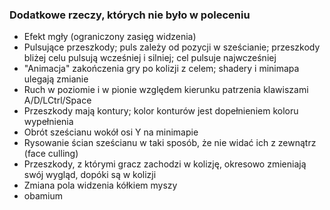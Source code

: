 ### Dodatkowe rzeczy, których nie było w poleceniu
 * Efekt mgły (ograniczony zasięg widzenia)
 * Pulsujące przeszkody; puls zależy od pozycji w sześcianie; przeszkody bliżej celu pulsują wcześniej i silniej; cel pulsuje najwcześniej
 * "Animacja" zakończenia gry po kolizji z celem; shadery i minimapa ulegają zmianie
 * Ruch w poziomie i w pionie względem kierunku patrzenia klawiszami A/D/LCtrl/Space
 * Przeszkody mają kontury; kolor konturów jest dopełnieniem koloru wypełnienia
 * Obrót sześcianu wokół osi Y na minimapie
 * Rysowanie ścian sześcianu w taki sposób, że nie widać ich z zewnątrz (face culling)
 * Przeszkody, z którymi gracz zachodzi w kolizję, okresowo zmieniają swój wygląd, dopóki są w kolizji
 * Zmiana pola widzenia kółkiem myszy
 * obamium